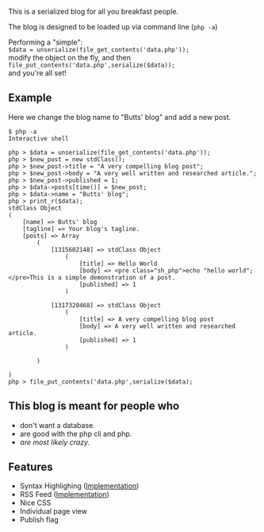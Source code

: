 This is a serialized blog for all you breakfast people.

The blog is designed to be loaded up via command line (`php -a`)

Performing a "simple":  
`$data = unserialize(file_get_contents('data.php'));`  
modify the object on the fly, and then  
`file_put_contents('data.php',serialize($data));`  
and you're all set!

Example
-------
Here we change the blog name to "Butts' blog" and add a new post.

    $ php -a
    Interactive shell
    
    php > $data = unserialize(file_get_contents('data.php'));
    php > $new_post = new stdClass();
    php > $new_post->title = "A very compelling blog post";
    php > $new_post->body = "A very well written and researched article.";
    php > $new_post->published = 1;
    php > $data->posts[time()] = $new_post;
    php > $data->name = "Butts' blog";
    php > print_r($data);
    stdClass Object
    (
        [name] => Butts' blog
        [tagline] => Your blog's tagline.
        [posts] => Array
            (
                [1315602148] => stdClass Object
                    (
                        [title] => Hello World
                        [body] => <pre class="sh_php">echo "hello world";</pre>This is a simple demonstration of a post.
                        [published] => 1
                    )
    
                [1317320468] => stdClass Object
                    (
                        [title] => A very compelling blog post
                        [body] => A very well written and researched article.
                        [published] => 1
                    )
    
            )
    
    )
    php > file_put_contents('data.php',serialize($data);


This blog is meant for people who
---------------------------------

* don't want a database.
* are good with the php cli and php.
* *are most likely crazy.*

Features
--------

* Syntax Highlighing ([Implementation](http://shjs.sourceforge.net/))
* RSS Feed ([Implementation](http://www.ajaxray.com/blog/2008/03/08/php-universal-feed-generator-supports-rss-10-rss-20-and-atom/))
* Nice CSS
* Individual page view
* Publish flag
